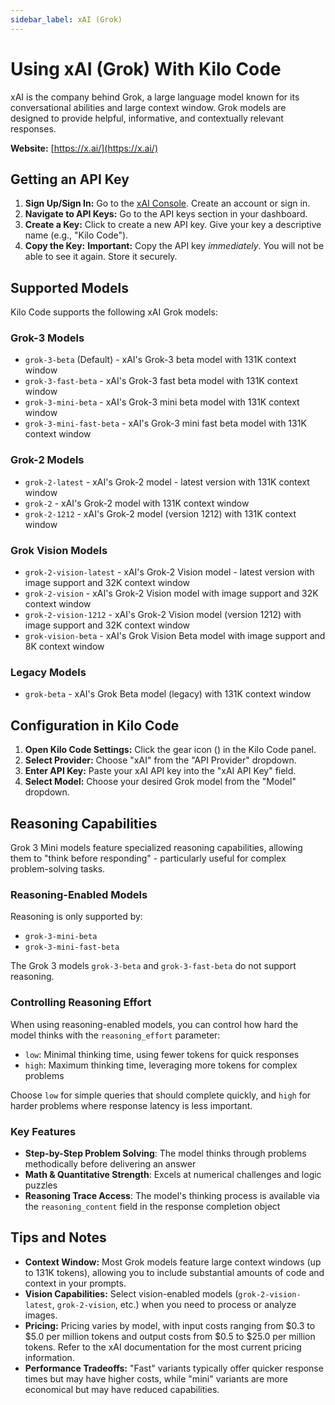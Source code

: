 ```yaml
---
sidebar_label: xAI (Grok)
---
```


# Using xAI (Grok) With Kilo Code

xAI is the company behind Grok, a large language model known for its conversational abilities and large context window. Grok models are designed to provide helpful, informative, and contextually relevant responses.

**Website:** [https://x.ai/](https://x.ai/)

## Getting an API Key

1.  **Sign Up/Sign In:** Go to the [xAI Console](https://console.x.ai/). Create an account or sign in.
2.  **Navigate to API Keys:** Go to the API keys section in your dashboard.
3.  **Create a Key:** Click to create a new API key. Give your key a descriptive name (e.g., "Kilo Code").
4.  **Copy the Key:** **Important:** Copy the API key *immediately*. You will not be able to see it again. Store it securely.

## Supported Models

Kilo Code supports the following xAI Grok models:

### Grok-3 Models
* `grok-3-beta` (Default) - xAI's Grok-3 beta model with 131K context window
* `grok-3-fast-beta` - xAI's Grok-3 fast beta model with 131K context window
* `grok-3-mini-beta` - xAI's Grok-3 mini beta model with 131K context window
* `grok-3-mini-fast-beta` - xAI's Grok-3 mini fast beta model with 131K context window

### Grok-2 Models
* `grok-2-latest` - xAI's Grok-2 model - latest version with 131K context window
* `grok-2` - xAI's Grok-2 model with 131K context window
* `grok-2-1212` - xAI's Grok-2 model (version 1212) with 131K context window

### Grok Vision Models
* `grok-2-vision-latest` - xAI's Grok-2 Vision model - latest version with image support and 32K context window
* `grok-2-vision` - xAI's Grok-2 Vision model with image support and 32K context window
* `grok-2-vision-1212` - xAI's Grok-2 Vision model (version 1212) with image support and 32K context window
* `grok-vision-beta` - xAI's Grok Vision Beta model with image support and 8K context window

### Legacy Models
* `grok-beta` - xAI's Grok Beta model (legacy) with 131K context window

## Configuration in Kilo Code

1.  **Open Kilo Code Settings:** Click the gear icon (<Codicon name="gear" />) in the Kilo Code panel.
2.  **Select Provider:** Choose "xAI" from the "API Provider" dropdown.
3.  **Enter API Key:** Paste your xAI API key into the "xAI API Key" field.
4.  **Select Model:** Choose your desired Grok model from the "Model" dropdown.

## Reasoning Capabilities

Grok 3 Mini models feature specialized reasoning capabilities, allowing them to "think before responding" - particularly useful for complex problem-solving tasks.

### Reasoning-Enabled Models

Reasoning is only supported by:
* `grok-3-mini-beta`
* `grok-3-mini-fast-beta`

The Grok 3 models `grok-3-beta` and `grok-3-fast-beta` do not support reasoning.

### Controlling Reasoning Effort

When using reasoning-enabled models, you can control how hard the model thinks with the `reasoning_effort` parameter:

* `low`: Minimal thinking time, using fewer tokens for quick responses
* `high`: Maximum thinking time, leveraging more tokens for complex problems

Choose `low` for simple queries that should complete quickly, and `high` for harder problems where response latency is less important.

### Key Features

* **Step-by-Step Problem Solving**: The model thinks through problems methodically before delivering an answer
* **Math & Quantitative Strength**: Excels at numerical challenges and logic puzzles
* **Reasoning Trace Access**: The model's thinking process is available via the `reasoning_content` field in the response completion object

## Tips and Notes

* **Context Window:** Most Grok models feature large context windows (up to 131K tokens), allowing you to include substantial amounts of code and context in your prompts.
* **Vision Capabilities:** Select vision-enabled models (`grok-2-vision-latest`, `grok-2-vision`, etc.) when you need to process or analyze images.
* **Pricing:** Pricing varies by model, with input costs ranging from $0.3 to $5.0 per million tokens and output costs from $0.5 to $25.0 per million tokens. Refer to the xAI documentation for the most current pricing information.
* **Performance Tradeoffs:** "Fast" variants typically offer quicker response times but may have higher costs, while "mini" variants are more economical but may have reduced capabilities.